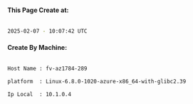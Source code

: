 
   
#### This Page Create at:

```bash

2025-02-07 - 10:07:42 UTC

```

#### Create By Machine:

```bash

Host Name : fv-az1784-289

platform  : Linux-6.8.0-1020-azure-x86_64-with-glibc2.39

Ip Local  : 10.1.0.4

```

